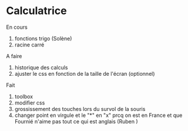 # Calculatrice

En cours
1. fonctions trigo (Solène)
2. racine carré


A faire

1. historique des calculs
2. ajuster le css en fonction de la taille de l'écran (optionnel)


Fait
1. toolbox
2. modifier css
3. grossissement des touches lors du survol de la souris
4. changer point en virgule et le "*" en "x" prcq on est en France et que Fournié n'aime pas tout ce qui est anglais (Ruben )
